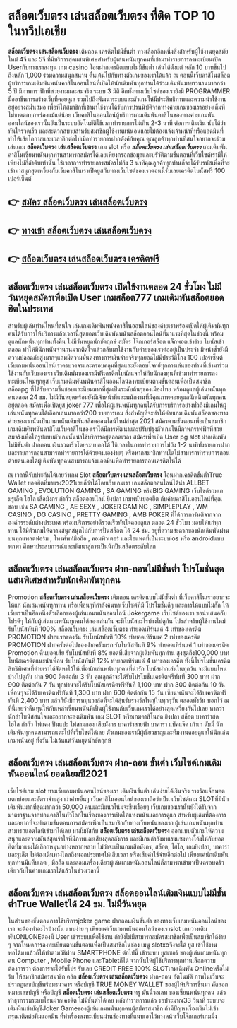 # สล็อตเว็บตรง เล่นสล็อตเว็บตรง  ที่ติด TOP 10 ในทวีปเอเชีย

**สล็อตเว็บตรง เล่นสล็อตเว็บตรง** เติมถอน เครดิตไม่มีขั้นต่ำ  ทางเลือกอีกหนึ่งสิ่งสำหรับผู้ใช้งานยุคสมัยใหม่ 4จี และ 5จี ที่มีบริการสุดแสนพิเศษสำหรับผู้เล่นพนันทุกคนที่เข้ามาทำรายการลงทะเบียนเปิด Userกับทางเราลงทุน เกม casino  โอนฝากเครดิตแบบไม่มีขั้นต่ำ เล่นได้ตั้งแต่ หลัก 10 บาทขึ้นไปถึงหลัก 1,000 ร่วมความสนุกสนาน ตื่นเต้นไปกับทางตัวเกมของเราได้แล้ว ณ ตอนนี้เว็บคาสิโนสล็อตผู้บริการเกมเดิมพันพนันคาสิโนออนไลน์ที่เปิดให้นักเดิมพันทุกท่านได้ร่วมเดิมพันมายาวนานมากกว่า 5 ปี มีภาพกราฟิกที่สวยงามและสมจริง ระบบ 3 มิติ
อีกทั้งทางเว็บไซต์ของเรายังมี  PROGRAMMER มืออาชีพการสร้างเว็บที่คอยดูเล  รวมไปถึงพัฒนาระบบและตัวเกมให้มีประสิทธิภาพและความน่าใช้งานอยู่อย่างสม่ำเสมอ เพื่อที่ให้สมาชิกที่เข้ามาใช้งานได้รับการปรนนิบัติจากทางค่ายเกมของเราอย่างเต็มที่ไม่ขาดตกบกพร่องแม้แต่น้อย เว็บคาสิโนออนไลน์ผู้บริการเกมเดิมพันคาสิโนของทางค่ายเกมพันออนไลน์ของเรานั้นยังเป็นระบบอัตโนมัติใช้เวลาทำรายการไม่เกิน 2-3 นาที ต่อการเติมเงิน นับได้ว่าทันใจรวดเร็ว และสะดวกสบายสำหรับสมาชิกผู้ใช้งานแน่นอนและไม่ต้องแจ้งเจ้าหน้าที่หรือแอดมินที่ทำให้เสียโอกาสและเวลาอีกต่อไปเมื่อทำรายการฝากตังค์กับคุณ
คุณลูกค้าทุกท่านที่สนใจอยากจะร่วมเล่นเกม **สล็อตเว็บตรง เล่นสล็อตเว็บตรง** เกม slot  หรือ ***สล็อตเว็บตรง เล่นสล็อตเว็บตรง*** เกมเดิมพันคาสิโนเซียนพนันทุกท่านสามารถสมัครได้เลยเพียงกรอกข้อมูลและปรัวัติตามขั้นตอนที่เว็บไซต์เรามีให้เพียงไม่กี่ลำดับเท่านั้น ใช้เวลาการทำรายการสมัครไม่ถึง 3 นาทีคุณลูกค้าทุกท่านก็จะได้รับรหัสเพื่อที่จะเข้ามาสนุกสุดเหวี่ยงกับเว็บคาสิโนเราเปิดยูสกับทางเว็บไซต์ของเราตอนนี้รับเลยเครดิตโบนัสฟรี 100 เปอร์เซ็นต์ 

## 👉 [สมัคร สล็อตเว็บตรง เล่นสล็อตเว็บตรง](https://archa888.com/)
## 👉 [ทางเข้า สล็อตเว็บตรง เล่นสล็อตเว็บตรง](https://archa888.com/)
## 👉 [สล็อตเว็บตรง เล่นสล็อตเว็บตรง เครดิตฟรี](https://archa888.com/)

## สล็อตเว็บตรง เล่นสล็อตเว็บตรง เปิดใช้งานตลอด  24 ชั่วโมง ไม่มีวันหยุดสมัครเพื่อเปิด User เกมสล็อต777 เกมเดิมพันสล็อตยอดฮิตในประเทศ

สำหรับผู้เล่นท่านไหนที่สนใจ เล่นเกมเดิมพันพนันคาสิโนออนไลน์ของค่ายเราพร้อมเปิดให้ผู้เดิมพันทุกคนได้รับการให้บริการแล้วเวลานี้สุดยอดเว็บเดิมพันพนันสล็อตออนไลน์ที่มาแรงที่สุดในช่วงนี้ พร้อมดูแลนักพนันทุกท่านทั้งคืน ไม่มีวันหยุดนักขัตฤกษ์ สมัคร โจ๊กเกอร์สล็อต แจ็กพอตเข้าง่าย โบนัสเข้าตลอด ทำให้มีนักพนันจำนวนมากติดใจแล้วกลับมาใช้งานกับค่ายของเราต่ออยู่เป็นประจำ มิหนำซ้ำยังมีความปลอดภัยสูงมากๆแถมมีความมั่นคงทางการเงินจ่ายจริงทุกยอดไม่มีประวัติโกง 100 เปอร์เซ็นต์ เว็บเกมพนันออนไลน์เราครบวงจรและครอบคลุมที่สุดและยังตอบโจทย์ทุกการเล่นของท่านที่เข้ามาร่วมใช้งานกับเว็บของเรา
เว็บเดิมพันของเรามีฟรีเครดิตโบนัสแจกให้กับนักลงทุนที่เข้ามาทำรายการลงทะเบียนใหม่ทุกยูส เว็บเกมเดิมพันพนันคาสิโนออนไลน์ลงทะเบียนตามขั้นตอนเพื่อเป็นสมาชิก สล็อตpg ที่ได้รับความชื่นชอบและนิยมมากที่สุดเป็นระดับต้นๆของเมืองไทย พร้อมดูแลผู้เล่นพนันทุกคนตลอด 24 ชม. ไม่มีวันหยุดพร้อมยังมีเจ้าหน้าที่และพนักงานที่มีคุณภาพคอยดูแลนักเดิมพันทุกคนอยู่ตลอด สมัครเพื่อเปิดยูส joker 777 เพื่อให้ผู้เล่นพนันทุกคนได้รับการบริการอย่างทั่วถึงมีเกมให้ผู้เล่นพนันทุกคนได้เลือกเล่นมากกว่า200 รายการเกม
สิ่งสำคัญที่จะทำให้ค่ายเกมเดิมพันสล็อตของทางค่ายของเรานั้นเป็นเกมพนันเดิมพันสล็อตออนไลน์ใหม่ล่าสุด 2021 สมัครตามขั้นตอนเพื่อเป็นสมาชิก  เกมเดิมพันพนันคาสิโนเว็บคาสิโนของเราได้มีการพัฒนาและปรับปรุงตัวเกมให้มีภาพกราฟฟิกที่สวยสมจริงเพื่อให้รูปแบบตัวเกมนั้นน่าใช้บริการอยู่ตลอดเวลา สมัครเพื่อเปิด User pg slot ฝากเดิมพัน ไม่มีขั้นต่ำ ฝากถอน เงินรวดเร็วโดยระบบออโต้ ใช้เวลาในการทำรายการไม่ถึง 1-2 นาทีทั้งรายการฝากและรายการถอนสามารถทำรายการได้ด้วยตนเองง่ายๆ หรือหากสมาชิกท่านใดไม่สามารถทำรายการถอนด้วยตนเองได้ผู้เดิมพันทุกคนสามารถแจ้งแอดมินเพื่อทำรายการถอนเครดิตให้ได้

ณ เวลานี้รับประกันได้เลยว่าเกม Slot **สล็อตเว็บตรง เล่นสล็อตเว็บตรง** โอนฝากเครดิตขั้นต่ำTrue Wallet ยอดฮิตที่มาแรง2021เลยก็ว่าได้โดยเว็บเกมเรา เกมสล็อตออนไลน์ได้นำ ALLBET GAMING , EVOLUTION GAMING , SA GAMING หรือBIG GAMING เว็บไซต์รวมเกมรูเล็ต ไฮโล เสือมังกร กำถั่ว สล็อตออนไลน์ ยิงปลา เกมพนันยอดฮิต กับค่ายคาสิโนออนไลน์ที่คุณชอบ เช่น SA GAMING , AE SEXY , JOKER GAMING , SIMPLEPLAY , WM CASINO , DG CASINO , PRETTY GAMING , AMB POKER  ที่ได้การการันตีจากจากองค์กรระดับต่างประเทศ พร้อมบริการอย่าดีรวดเร็วทันใจคอยดูแล ตลอด 24 ชั่วโมง มอบให้แก่ทุกท่าน ได้มีตัวเกมให้ความสนุกสนุกไปกับการปั่นสล็อต ได้ 24 ชม. อยู่ที่ความสะดวกของนักเดิมพันผ่านบนทุกแพลตฟอร์ม , โทรศัพท์มือถือ , คอมพิวเตอร์ และไอแพดที่เป็นระบบios หรือ androidแบบพกพา ศึกษาประสบการณ์และพัฒนาสู่การเป็นนักปั่นสล็อตระดับโลก

## สล็อตเว็บตรง เล่นสล็อตเว็บตรง ฝาก-ถอนไม่มีขั้นต่ำ โปรโมชั่นสุดแสนพิเศษสำหรับนักเดิมพันทุกคน

 Promotion  **สล็อตเว็บตรง เล่นสล็อตเว็บตรง** เติมถอน เครดิตแบบไม่มีขั้นต่ำ ที่เว็บคาสิโนเราอยากจะให้แก่  นักเล่นพนันทุกท่าน หรือเพื่อนๆที่กำลังค้นหาเว็บไซต์ที่มี โปรโมชั่นดีๆ และการให้แบบไม่กั๊ก ให้เว็บเราเป็นอีกหนึ่งตัวเลือกของผู้เล่นเกมพนันออนไลน์ Jokergame เว็บไซต์ของเรา ขอนำเสนอกับโปรดีๆ ให้กับผู้เล่นเกมพนันทุกคนได้ลองเล่นกัน จะมีโบนัสอะไรบ้างไปดูกัน
โปรสำหรับผู้ใช้งานใหม่ รับโบนัสทันที 100% [สล็อตเว็บตรง เล่นสล็อตเว็บตรง](https://archa888.com/) ทำยอดเทิร์นแค่ 4 เท่าของเครดิต
 PROMOTION ฝากแรกของวัน รับโบนัสทันที 10% ทำยอดเทิร์นแค่ 2 เท่าของเครดิต
 PROMOTION ฝากครั้งต่อไปของฝากครั้งแรก รับโบนัสทันที 9% ทำยอดเทิร์นแค่ 1 เท่าของเครดิต
 Promotion คืนยอดเสีย รับโบนัสทันที 8% ยอดที่เสียจากผู้เดิมพันทุกท่าน สูงสุดถึง100,000 บาท
โบนัสเครดิตแนะนำเพื่อน รับโบนัสทันที 12% ทำยอดเทิร์นแค่ 4 เท่าของเครดิต
ทั้งนี้โปรโมชั่นเครดิตสิทธิพิเศษที่ค่ายเราได้จัดหาไว้ให้เพื่อนักเล่นพนันทุกคนที่น่ารัก โบนัสฝากเล่นในทุกวัน จะมีแบบไหนบ้างไปดูกัน
ฝาก 900 ติดต่อกัน 3 วัน คุณลูกค้าจะได้รับโปรโมชั่นเครดิตฟรีทันที 300 บาท
ฝาก 900 ติดต่อกัน 7 วัน ทุกท่านจะได้รับโบนัสเครดิตฟรีทันที 1,100 บาท
ฝาก 300 ติดต่อกัน 10 วัน เพื่อนๆจะได้รับเครดิตฟรีทันที 1,300 บาท
ฝาก 600 ติดต่อกัน 15 วัน เซียนพนันจะได้รับเครดิตฟรีทันที 2,400 บาท
แล้วก็ยังมีการหมุนวงล้อที่จะได้ลุ้นรับรางวัลใหญ่ในทุกๆวัน ตลอดทั้งวัน บอกไว้ ณ ที่นี้เลยว่าคืนทุนให้กับเหล่าเซียนพนันที่เป็นผู้ใช้งานกับเว็บเกมเราได้อย่างสุดเหวี่ยงกันไปเลย หากว่านักล่าโบนัสสนใจและอยากจะลงเดิมพัน เกม SLOT หรือเกมคาสิโนสด ยิงปลา สล็อต บาคาร่าสด ไฮโล กำถั่ว ไพ่แคง ปั่นแปะ ไพ่สามกอง เสือมังกร บาคาร่าสายฟ้า บาคาร่า แบ็คแจ๊ค เก้าเก ดัมมี่ นักเดิมพันทุกคนสามารถแตะไปที่เว็บไซต์ได้เลย ตัวเกมของเรามีผู้เชี่ยวชาญและทีมงานคอยดูแลให้นักเล่นเกมพนันอยู่ ทั้งวัน ไม่เว้นแต่วันหยุดนักขัตฤกษ์

## สล็อตเว็บตรง เล่นสล็อตเว็บตรง ฝาก-ถอน ขั้นต่ำ  เว็บไซต์เกมเดิมพันออนไลน์ ยอดนิยมปี2021

เว็บไซต์เกม slot ทางเว็บเกมพนันออนไลน์ของเรา เติมเงินขั้นต่ำ เล่นง่ายได้เงินจริง รางวัลแจ็กพอตแตกบ่อยและอัตราจ่ายสูงกว่าค่ายอื่นๆ เว็บคาสิโนออนไลน์ของเราถือว่าเป็น เว็บไซต์เกม SLOTที่มีนักเดิมพันมากที่สุดมากกว่า 50,000 คนและมีแนวโน้มจะขึ้นเรื่อยๆ เว็บเกมของเรานั้นยังได้รับจากมาตราฐานจากบ่อนคาสิโนทั่วโลกในเรื่องของการเปิดให้แทงพนันและการดูแล สำหรับผู้เล่นที่ต้องการและอยากที่จะทำตามขั้นตอนการสมัครเพื่อเป็นสมาชิกกับทางเว็บพนันของเรา ผู้เล่นเกมพนันทุกท่านสามารถแอดไลน์เข้ามาได้เลย
	มาสัมผัสกับ **สล็อตเว็บตรง เล่นสล็อตเว็บตรง** ออกแบบตัวเกมให้ความสนุกและความมันส์สุดเร้าใจที่มีภาพและเสียงสุดอลังการ และมีเกมกำลังมาแรงแซงทางโค้งให้กับยอดฮิตที่มาแรงได้เลือกหมุนอย่างหลากหลาย  ไม่ว่าจะเป็นเกมเสือมังกร, สล็อต, ไฮโล, เกมยิงปลา, บาคาร่า และรูเล็ต ไม่ต้องเดินทางไกลถึงนอกประเทศให้เสียเวลา หรือเสียค่าใช้จ่ายอีกต่อไป เพียงแค่นักเดิมพันทุกท่านมีแท็บเลต , มือถือ และคอมเครื่องเดียวผู้เล่นเกมพนันออนไลน์ก็สามารถเข้ามาเป็นครอบครัวเดียวกับในค่ายเกมเราได้แล้วในช่วงเวลานี้

## สล็อตเว็บตรง เล่นสล็อตเว็บตรง สล็อตออนไลน์เติมเงินแบบไม่มีขั้นต่ำTrue Walletได้ 24 ชม. ไม่มีวันหยุด

ในส่วนของขั้นตอนการใช้บริการjoker game ฝากถอนเงินขั้นต่ำ ของทางเว็บเกมพนันออนไลน์ของเรา จะต้องทำอะไรบ้างนั้น แบบง่าย ๆ เพียงแค่เว็บเกมพนันออนไลน์ของเราslot เกมวางเดิมพันONLONEต้องมี User เข้าระบบเพื่อใช้งาน ถ้ายังไม่มีสามารถสมัครสมาชิกเพื่อเป็นสมาชิกได้ง่าย ๆ จากโหมดการลงทะเบียนตามขั้นตอนเพื่อเป็นสมาชิกในช่อง เมนู slotxoจึงจะได้ ยูส เข้าใช้งาน พอได้มาแล้วก็ให้ทำตามวิธีผ่าน SMARTPHONE ต่อไปนี้
เข้าระบบ ยูสเซอร์  ของผู้เล่นเกมพนันทุกคน Computer , Mobile Phone และTabletก็ได้
จากนั้นให้ผู้ใช้บริการทุกท่านเลือกความต้องการว่า ต้องการจะได้รับโปร รับเลย CREDIT FREE 100% SLOTเกมเดิมพัน Onlineหรือไม่รับ
ให้สมาชิกสมัครสมาชิก คลิก **สล็อตเว็บตรง เล่นสล็อตเว็บตรง** ฝาก-ถอน อัตโนมัติ ภาพในเว็บจะปรากฏเลขบัญชีพร้อมธนาคาร หรือบัญชี TRUE MONEY WALLET ของผู้ให้บริการขึ้นมา
คัดลอกหมายเลขบัญชี หรือบัญชี **สล็อตเว็บตรง เล่นสล็อตเว็บตรง** ทรู มันนี่วอเลท ของเซียนพนันทุกคน แล้วทำธุรกรรมระบบโอนฝากเครดิต ไม่มีขั้นต่ำได้เลย
หลังทำรายการแล้ว รอประมาณ33 วินาที ระบบจะเติมเงินเข้าบัญชีJoker Gameของผู้เล่นเกมพนันทุกคนผู้สมัครสมาชิก
ถ้ามีปัญหาเรื่องเงินไม่เข้า กรุณาติดต่อทีมแอดมิน ที่ทำเรื่องลงทะเบียนผ่านช่องทางที่แนบเอาไว้ทางหน้าเว็บโจ๊กเกอร์เกมมิ่ง


